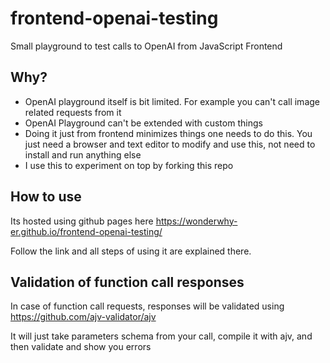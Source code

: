 # frontend-openai-testing
Small playground to test calls to OpenAI from JavaScript Frontend

## Why?
- OpenAI playground itself is bit limited. For example you can't call image related requests from it
- OpenAI Playground can't be extended with custom things
- Doing it just from frontend minimizes things one needs to do this. You just need a browser and text editor to modify and use this, not need to install and run anything else
- I use this to experiment on top by forking this repo 

## How to use
Its hosted using github pages here
https://wonderwhy-er.github.io/frontend-openai-testing/

Follow the link and all steps of using it are explained there.

## Validation of function call responses
In case of function call requests, responses will be validated using https://github.com/ajv-validator/ajv

It will just take parameters schema from your call, compile it with ajv, and then validate and show you errors